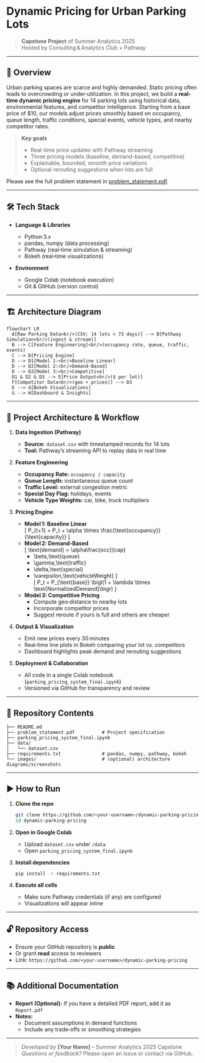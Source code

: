 # Dynamic Pricing for Urban Parking Lots

> **Capstone Project** of Summer Analytics 2025  
> Hosted by Consulting & Analytics Club × Pathway

---

## 🚀 Overview

Urban parking spaces are scarce and highly demanded. Static pricing often leads to overcrowding or under‐utilization. In this project, we build a **real-time dynamic pricing engine** for 14 parking lots using historical data, environmental features, and competitor intelligence. Starting from a base price of $10, our models adjust prices smoothly based on occupancy, queue length, traffic conditions, special events, vehicle types, and nearby competitor rates.

> **Key goals**  
> - Real-time price updates with Pathway streaming  
> - Three pricing models (baseline, demand-based, competitive)  
> - Explainable, bounded, smooth price variations  
> - Optional rerouting suggestions when lots are full

Please see the full problem statement in [problem_statement.pdf](./problem_statement.pdf).

---

## 🛠️ Tech Stack

- **Language & Libraries**  
  - Python 3.x  
  - pandas, numpy (data processing)  
  - Pathway (real‑time simulation & streaming)  
  - Bokeh (real‑time visualizations)

- **Environment**  
  - Google Colab (notebook execution)  
  - Git & GitHub (version control)

---

## 🏗️ Architecture Diagram

```mermaid
flowchart LR
  A[Raw Parking Data<br/>(CSV; 14 lots × 73 days)] --> B[Pathway Simulation<br/>(ingest & stream)]
  B --> C[Feature Engineering]<br/>(occupancy rate, queue, traffic, events)
  C --> D[Pricing Engine]
  D --> D1[Model 1:<br/>Baseline Linear]
  D --> D2[Model 2:<br/>Demand‑Based]
  D --> D3[Model 3:<br/>Competitive]
  D1 & D2 & D3 --> E[Price Output<br/>($ per lot)]
  F[Competitor Data<br/>(geo + prices)] --> D3
  E --> G[Bokeh Visualizations]
  G --> H[Dashboard & Insights]
```

---

## 📝 Project Architecture & Workflow

1. **Data Ingestion (Pathway)**  
   - **Source:** `dataset.csv` with timestamped records for 14 lots  
   - **Tool:** Pathway’s streaming API to replay data in real time  

2. **Feature Engineering**  
   - **Occupancy Rate:** `occupancy / capacity`  
   - **Queue Length:** instantaneous queue count  
   - **Traffic Level:** external congestion metric  
   - **Special Day Flag:** holidays, events  
   - **Vehicle Type Weights:** car, bike, truck multipliers  

3. **Pricing Engine**  
   - **Model 1: Baseline Linear**  
     \[
       P_{t+1} = P_t + \alpha \times \frac{\text{occupancy}}{\text{capacity}}
     \]
   - **Model 2: Demand‑Based**  
     \[
       \text{demand} = \alpha\frac{occ}{cap}
       + \beta\,\text{queue}
       - \gamma\,\text{traffic}
       + \delta\,\text{special}
       + \varepsilon\,\text{vehicleWeight}
     \]  
     \[
       P_t = P_{\text{base}} \bigl(1 + \lambda \times \text{NormalizedDemand}\bigr)
     \]
   - **Model 3: Competitive Pricing**  
     - Compute geo‑distance to nearby lots  
     - Incorporate competitor prices  
     - Suggest reroute if yours is full and others are cheaper  

4. **Output & Visualization**  
   - Emit new prices every 30 minutes  
   - Real‑time line plots in Bokeh comparing your lot vs. competitors  
   - Dashboard highlights peak demand and rerouting suggestions  

5. **Deployment & Collaboration**  
   - All code in a single Colab notebook (`parking_pricing_system_final.ipynb`)  
   - Versioned via GitHub for transparency and review  

---

## 📂 Repository Contents

```
├── README.md
├── problem_statement.pdf          # Project specification
├── parking_pricing_system_final.ipynb
├── data/
│   └── dataset.csv
├── requirements.txt               # pandas, numpy, pathway, bokeh
└── images/                        # (optional) architecture diagrams/screenshots
```

---

## ▶️ How to Run

1. **Clone the repo**  
   ```bash
   git clone https://github.com/<your‑username>/dynamic-parking-pricing.git
   cd dynamic-parking-pricing
   ```

2. **Open in Google Colab**  
   - Upload `dataset.csv` under `/data`  
   - Open `parking_pricing_system_final.ipynb`  

3. **Install dependencies**  
   ```bash
   pip install -r requirements.txt
   ```

4. **Execute all cells**  
   - Make sure Pathway credentials (if any) are configured  
   - Visualizations will appear inline  

---

## 🔓 Repository Access

- Ensure your GitHub repository is **public**  
- Or grant **read** access to reviewers  
- Link: `https://github.com/<your‑username>/dynamic-parking-pricing`

---

## 📚 Additional Documentation

- **Report (Optional):** If you have a detailed PDF report, add it as `Report.pdf`  
- **Notes:**  
  - Document assumptions in demand functions  
  - Include any trade‑offs or smoothing strategies  

---

> _Developed by_ **[Your Name]** – Summer Analytics 2025 Capstone  
> _Questions or feedback?_ Please open an issue or contact via GitHub.
